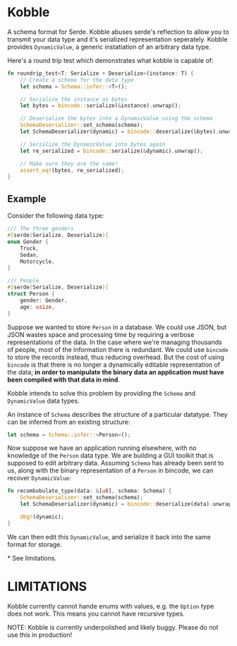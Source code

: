 # Kobble
A schema format for Serde. Kobble abuses serde's reflection to allow you to transmit your data type and it's serialized representation seperately. Kobble provides `DynamicValue`, a generic instatiation of an arbitrary data type.

Here's a round trip test which demonstrates what kobble is capable of:
```rust
fn roundrip_test<T: Serialize + Deserialize>(instance: T) {
    // Create a schema for the data type
    let schema = Schema::infer::<T>();

    // Serialize the instance as bytes
    let bytes = bincode::serialize(&instance).unwrap();

    // Deserialize the bytes into a DynamicValue using the schema
    SchemaDeserializer::set_schema(schema);
    let SchemaDeserializer(dynamic) = bincode::deserialize(&bytes).unwrap();

    // Serialize the DynamicValue into bytes again
    let re_serialized = bincode::serialize(&dynamic).unwrap();

    // Make sure they are the same!
    assert_eq!(bytes, re_serialized);
}
```

## Example
Consider the following data type:
```rust
/// The three genders
#[serde(Serialize, Deserialize)]
enum Gender {
    Truck,
    Sedan,
    Motorcycle,
}

/// People
#[serde(Serialize, Deserialize)]
struct Person {
    gender: Gender,
    age: usize,
}
```

Suppose we wanted to store `Person` in a database. We could use JSON, but JSON wastes space and processing time by requiring a verbose representations of the data. In the case where we're managing thousands of people, most of the information there is redundant. We could use `bincode` to store the records instead, thus reducing overhead. But the cost of using `bincode` is that there is no longer a dynamically editable representation of the data; **in order to manipulate the binary data an application must have been compiled with that data in mind**. 

Kobble intends to solve this problem by providing the `Schema` and `DynamicValue` data types. 

An instance of `Schema` describes the structure of a particular datatype. They can be inferred from an existing structure: 
```rust
let schema = Schema::infer::<Person>();
```

Now suppose we have an application running elsewhere, with no knowledge of the `Person` data type. We are building a GUI toolkit that is supposed to edit arbitrary data. Assuming `Schema` has already been sent to us, along with the binary representation of a `Person` in bincode, we can recover `DynamicValue`:
```rust
fn recombobulate_type(data: &[u8], schema: Schema) {
    SchemaDeserializer::set_schema(schema);
    let SchemaDeserializer(dynamic) = bincode::deserialize(data).unwrap();

    dbg!(dynamic);
}
```

We can then edit this `DynamicValue`, and serialize it back into the same format for storage.

\* See limitations.

# LIMITATIONS
Kobble currently cannot hande enums with values, e.g. the `Option` type does not work. This means you cannot have recursive types.

NOTE: Kobble is currently underpolished and likely buggy. Please do not use this in production!
